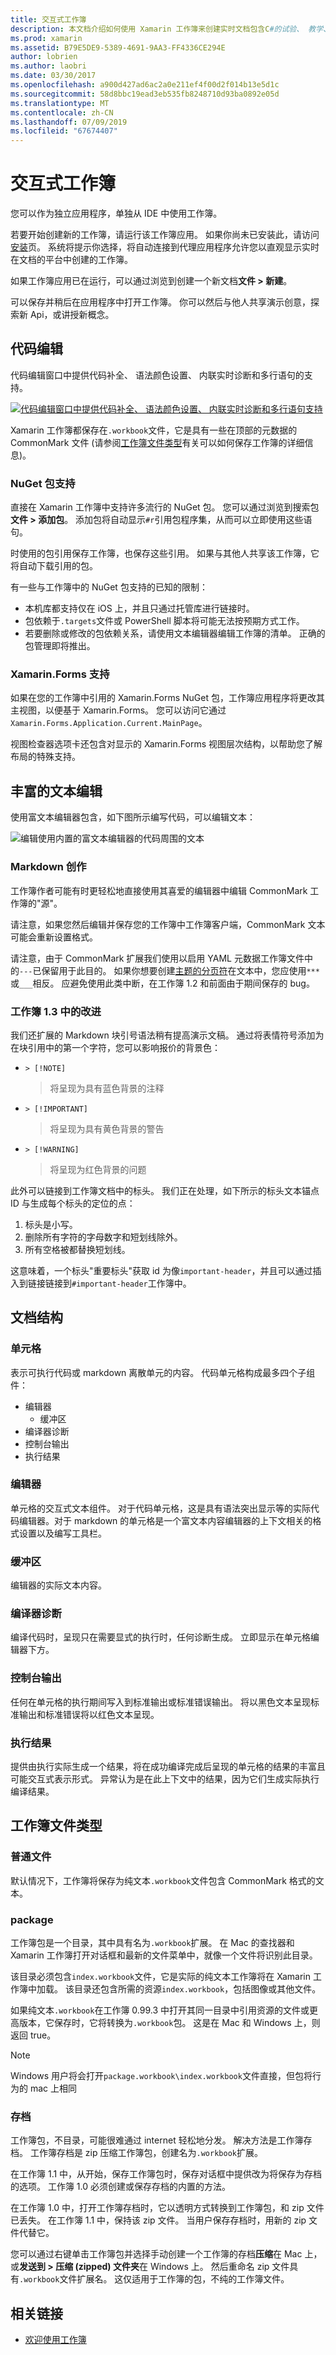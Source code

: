 ```yaml
---
title: 交互式工作簿
description: 本文档介绍如何使用 Xamarin 工作簿来创建实时文档包含C#的试验、 教学、 培训或浏览代码。
ms.prod: xamarin
ms.assetid: B79E5DE9-5389-4691-9AA3-FF4336CE294E
author: lobrien
ms.author: laobri
ms.date: 03/30/2017
ms.openlocfilehash: a900d427ad6ac2a0e211ef4f00d2f014b13e5d1c
ms.sourcegitcommit: 58d8bbc19ead3eb535fb8248710d93ba0892e05d
ms.translationtype: MT
ms.contentlocale: zh-CN
ms.lasthandoff: 07/09/2019
ms.locfileid: "67674407"
---
```

# <a name="interactive-workbooks"></a>交互式工作簿

您可以作为独立应用程序，单独从 IDE 中使用工作簿。

若要开始创建新的工作簿，请运行该工作簿应用。 如果你尚未已安装此，请访问[安装](~/tools/workbooks/install.md#install)页。 系统将提示你选择，将自动连接到代理应用程序允许您以直观显示实时在文档的平台中创建的工作簿。

如果工作簿应用已在运行，可以通过浏览到创建一个新文档**文件 > 新建**。

可以保存并稍后在应用程序中打开工作簿。 你可以然后与他人共享演示创意，探索新 Api，或讲授新概念。

## <a name="code-editing"></a>代码编辑

代码编辑窗口中提供代码补全、 语法颜色设置、 内联实时诊断和多行语句的支持。

[![](workbook-images/inspector-0.6.0-repl-small.png "代码编辑窗口中提供代码补全、 语法颜色设置、 内联实时诊断和多行语句支持")](workbook-images/inspector-0.6.0-repl.png#lightbox)

Xamarin 工作簿都保存在`.workbook`文件，它是具有一些在顶部的元数据的 CommonMark 文件 (请参阅[工作簿文件类型](#workbooks-files-types)有关可以如何保存工作簿的详细信息)。

### <a name="nuget-package-support"></a>NuGet 包支持

直接在 Xamarin 工作簿中支持许多流行的 NuGet 包。 您可以通过浏览到搜索包**文件 > 添加包**。 添加包将自动显示`#r`引用包程序集，从而可以立即使用这些语句。

时使用的包引用保存工作簿，也保存这些引用。 如果与其他人共享该工作簿，它将自动下载引用的包。

有一些与工作簿中的 NuGet 包支持的已知的限制：

- 本机库都支持仅在 iOS 上，并且只通过托管库进行链接时。
- 包依赖于`.targets`文件或 PowerShell 脚本将可能无法按预期方式工作。
- 若要删除或修改的包依赖关系，请使用文本编辑器编辑工作簿的清单。 正确的包管理即将推出。

### <a name="xamarinforms-support"></a>Xamarin.Forms 支持

如果在您的工作簿中引用的 Xamarin.Forms NuGet 包，工作簿应用程序将更改其主视图，以便基于 Xamarin.Forms。 您可以访问它通过`Xamarin.Forms.Application.Current.MainPage`。

视图检查器选项卡还包含对显示的 Xamarin.Forms 视图层次结构，以帮助您了解布局的特殊支持。

## <a name="rich-text-editing"></a>丰富的文本编辑

使用富文本编辑器包含，如下图所示编写代码，可以编辑文本：

![](workbook-images/inspector-0.6.2-editing.gif "编辑使用内置的富文本编辑器的代码周围的文本")

### <a name="markdown-authoring"></a>Markdown 创作

工作簿作者可能有时更轻松地直接使用其喜爱的编辑器中编辑 CommonMark 工作簿的"源"。

请注意，如果您然后编辑并保存您的工作簿中工作簿客户端，CommonMark 文本可能会重新设置格式。

请注意，由于 CommonMark 扩展我们使用以启用 YAML 元数据工作簿文件中的`---`已保留用于此目的。 如果你想要创建[主题的分页符](http://spec.commonmark.org/0.27/#thematic-break)在文本中，您应使用`***`或`___`相反。 应避免使用此类中断，在工作簿 1.2 和前面由于期间保存的 bug。

### <a name="improvements-in-workbooks-13"></a>工作簿 1.3 中的改进

我们还扩展的 Markdown 块引号语法稍有提高演示文稿。 通过将表情符号添加为在块引用中的第一个字符，您可以影响报价的背景色：

- `> [!NOTE]`
    > 将呈现为具有蓝色背景的注释
- `> [!IMPORTANT]`
    > 将呈现为具有黄色背景的警告
- `> [!WARNING]`
    > 将呈现为红色背景的问题

此外可以链接到工作簿文档中的标头。 我们正在处理，如下所示的标头文本锚点 ID 与生成每个标头的定位的点：

1. 标头是小写。
1. 删除所有字符的字母数字和短划线除外。
1. 所有空格被都替换短划线。

这意味着，一个标头"重要标头"获取 id 为像`important-header`，并且可以通过插入到链接链接到`#important-header`工作簿中。

## <a name="document-structure"></a>文档结构

### <a name="cell"></a>单元格

表示可执行代码或 markdown 离散单元的内容。 代码单元格构成最多四个子组件：

- 编辑器
  - 缓冲区
- 编译器诊断
- 控制台输出
- 执行结果

### <a name="editor"></a>编辑器

单元格的交互式文本组件。 对于代码单元格，这是具有语法突出显示等的实际代码编辑器。对于 markdown 的单元格是一个富文本内容编辑器的上下文相关的格式设置以及编写工具栏。

### <a name="buffer"></a>缓冲区

编辑器的实际文本内容。

### <a name="compiler-diagnostics"></a>编译器诊断

编译代码时，呈现只在需要显式的执行时，任何诊断生成。 立即显示在单元格编辑器下方。

### <a name="console-output"></a>控制台输出

任何在单元格的执行期间写入到标准输出或标准错误输出。 将以黑色文本呈现标准输出和标准错误将以红色文本呈现。

### <a name="execution-results"></a>执行结果

提供由执行实际生成一个结果，将在成功编译完成后呈现的单元格的结果的丰富且可能交互式表示形式。 异常认为是在此上下文中的结果，因为它们生成实际执行编译结果。

## <a name="workbooks-files-types"></a>工作簿文件类型

### <a name="plain-files"></a>普通文件

默认情况下，工作簿将保存为纯文本`.workbook`文件包含 CommonMark 格式的文本。

### <a name="packages"></a>package

工作簿包是一个目录，其中具有名为`.workbook`扩展。
在 Mac 的查找器和 Xamarin 工作簿打开对话框和最新的文件菜单中，就像一个文件将识别此目录。

该目录必须包含`index.workbook`文件，它是实际的纯文本工作簿将在 Xamarin 工作簿中加载。 该目录还包含所需的资源`index.workbook`，包括图像或其他文件。

如果纯文本`.workbook`在工作簿 0.99.3 中打开其同一目录中引用资源的文件或更高版本，它保存时，它将转换为`.workbook`包。 这是在 Mac 和 Windows 上，则返回 true。

> [!NOTE]
> Windows 用户将会打开`package.workbook\index.workbook`文件直接，但包将行为的 mac 上相同

### <a name="archives"></a>存档

工作簿包，不目录，可能很难通过 internet 轻松地分发。 解决方法是工作簿存档。 工作簿存档是 zip 压缩工作簿包，创建名为`.workbook`扩展。

在工作簿 1.1 中，从开始，保存工作簿包时，保存对话框中提供改为将保存为存档的选项。 工作簿 1.0 必须创建或保存存档的内置的方法。

在工作簿 1.0 中，打开工作簿存档时，它以透明方式转换到工作簿包，和 zip 文件已丢失。 在工作簿 1.1 中，保持该 zip 文件。 当用户保存存档时，用新的 zip 文件代替它。

您可以通过右键单击工作簿包并选择手动创建一个工作簿的存档**压缩**在 Mac 上，或**发送到 > 压缩 (zipped) 文件夹**在 Windows 上。 然后重命名 zip 文件具有`.workbook`文件扩展名。 这仅适用于工作簿的包，不纯的工作簿文件。

## <a name="related-links"></a>相关链接

- [欢迎使用工作簿](https://developer.xamarin.com/workbooks/workbooks/getting-started/welcome.workbook)
